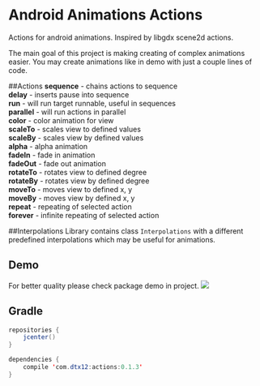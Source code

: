 # Android Animations Actions
Actions for android animations. Inspired by libgdx scene2d actions.

The main goal of this project is making creating of complex animations easier.
You may create animations like in demo with just a couple lines of code.

##Actions
<b>sequence</b> - chains actions to sequence <br/>
<b>delay</b> - inserts pause into sequence <br/>
<b>run</b> - will run target runnable, useful in sequences <br/>
<b>parallel</b> - will run actions in parallel <br/>
<b>color</b> - color animation for view <br/>
<b>scaleTo</b> - scales view to defined values <br/>
<b>scaleBy</b> - scales view by defined values <br/>
<b>alpha</b> - alpha animation <br/>
<b>fadeIn</b> - fade in animation <br/>
<b>fadeOut</b> - fade out animation <br/>
<b>rotateTo</b> - rotates view to defined degree <br/>
<b>rotateBy</b> - rotates view by defined degree <br/>
<b>moveTo</b> - moves view to defined x, y<br/>
<b>moveBy</b> - moves view by defined x, y<br/>
<b>repeat</b> - repeating of selected action <br/>
<b>forever</b> - infinite repeating of selected action <br/>

##Interpolations
Library contains class `Interpolations` with a different predefined interpolations which may be useful for animations.

## Demo
For better quality please check package demo in project.
![](http://i.imgur.com/EueRBrp.gif)

## Gradle
```java
repositories {
    jcenter()
}

dependencies {
    compile 'com.dtx12:actions:0.1.3'
}
```
